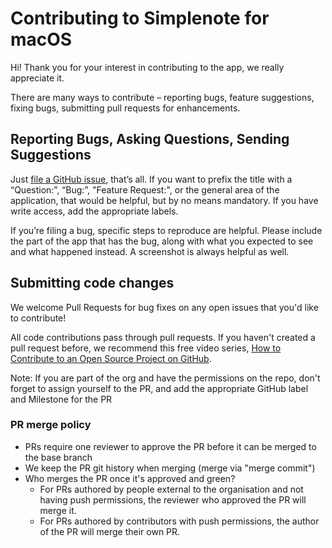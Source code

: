 # Contributing to Simplenote for macOS

Hi! Thank you for your interest in contributing to the app, we really appreciate it.

There are many ways to contribute – reporting bugs, feature suggestions, fixing bugs, submitting pull requests for enhancements.

## Reporting Bugs, Asking Questions, Sending Suggestions

Just [file a GitHub issue](https://github.com/Automattic/simplenote-macos/issues/), that’s all. If you want to prefix the title with a “Question:”, “Bug:”, "Feature Request:", or the general area of the application, that would be helpful, but by no means mandatory. If you have write access, add the appropriate labels.

If you’re filing a bug, specific steps to reproduce are helpful. Please include the part of the app that has the bug, along with what you expected to see and what happened instead.  A screenshot is always helpful as well.

## Submitting code changes

We welcome Pull Requests for bug fixes on any open issues that you'd like to contribute!

All code contributions pass through pull requests. If you haven't created a pull request before, we recommend this free video series, [How to Contribute to an Open Source Project on GitHub](https://egghead.io/courses/how-to-contribute-to-an-open-source-project-on-github).

Note: If you are part of the org and have the permissions on the repo, don't forget to assign yourself to the PR, and add the appropriate GitHub label and Milestone for the PR

### PR merge policy

* PRs require one reviewer to approve the PR before it can be merged to the base branch
* We keep the PR git history when merging (merge via "merge commit")
* Who merges the PR once it's approved and green?
  * For PRs authored by people external to the organisation and not having push permissions, the reviewer who approved the PR will merge it.
  * For PRs authored by contributors with push permissions, the author of the PR will merge their own PR.

